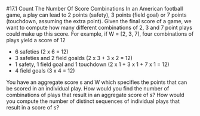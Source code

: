 #17.1 Count The Number Of Score Combinations
In an American football game, a play can lead to 2 points (safety), 3
points (field goal) or 7 points (touchdown, assuming the extra point).
Given the final score of a game, we want to compute how many different
combinations of 2, 3 and 7 point plays could make up this score.
For example, if W = [2, 3, 7], four combinations of plays yield a score
of 12

- 6 safeties (2 x 6 = 12)
- 3 safeties and 2 field goalds (2 x 3 + 3 x 2 = 12)
- 1 safety, 1 field goal and 1 touchdown (2 x 1 + 3 x 1 + 7 x 1 = 12)
- 4 field goals (3 x 4 = 12)

You have an aggregate score s and W which specifies the points that can
be scored in an individual play.  How would you find the number of
combinations of plays that result in an aggregate score of s?  How would
you compute the number of distinct sequences of individual plays that
result in a score of s?
